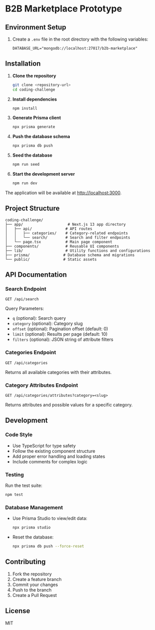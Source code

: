 # B2B Marketplace Prototype

## Environment Setup

1. Create a `.env` file in the root directory with the following variables:
   ```env
   DATABASE_URL="mongodb://localhost:27017/b2b-marketplace"
   ```

## Installation

1. **Clone the repository**

   ```bash
   git clone <repository-url>
   cd coding-challenge
   ```

2. **Install dependencies**

   ```bash
   npm install
   ```

3. **Generate Prisma client**

   ```bash
   npx prisma generate
   ```

4. **Push the database schema**

   ```bash
   npx prisma db push
   ```

5. **Seed the database**

   ```bash
   npm run seed
   ```

6. **Start the development server**
   ```bash
   npm run dev
   ```

The application will be available at [http://localhost:3000](http://localhost:3000).

## Project Structure

```
coding-challenge/
├── app/                    # Next.js 13 app directory
│   ├── api/               # API routes
│   │   ├── categories/    # Category-related endpoints
│   │   └── search/        # Search and filter endpoints
│   └── page.tsx           # Main page component
├── components/            # Reusable UI components
├── lib/                   # Utility functions and configurations
├── prisma/               # Database schema and migrations
└── public/               # Static assets
```

## API Documentation

### Search Endpoint

`GET /api/search`

Query Parameters:

- `q` (optional): Search query
- `category` (optional): Category slug
- `offset` (optional): Pagination offset (default: 0)
- `limit` (optional): Results per page (default: 10)
- `filters` (optional): JSON string of attribute filters

### Categories Endpoint

`GET /api/categories`

Returns all available categories with their attributes.

### Category Attributes Endpoint

`GET /api/categories/attributes?category=<slug>`

Returns attributes and possible values for a specific category.

## Development

### Code Style

- Use TypeScript for type safety
- Follow the existing component structure
- Add proper error handling and loading states
- Include comments for complex logic

### Testing

Run the test suite:

```bash
npm test
```

### Database Management

- Use Prisma Studio to view/edit data:
  ```bash
  npx prisma studio
  ```
- Reset the database:
  ```bash
  npx prisma db push --force-reset
  ```

## Contributing

1. Fork the repository
2. Create a feature branch
3. Commit your changes
4. Push to the branch
5. Create a Pull Request

## License

MIT
